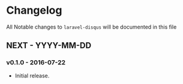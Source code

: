 # Changelog

All Notable changes to `laravel-disqus` will be documented in this file

## NEXT - YYYY-MM-DD

### v0.1.0 - 2016-07-22
- Initial release.
